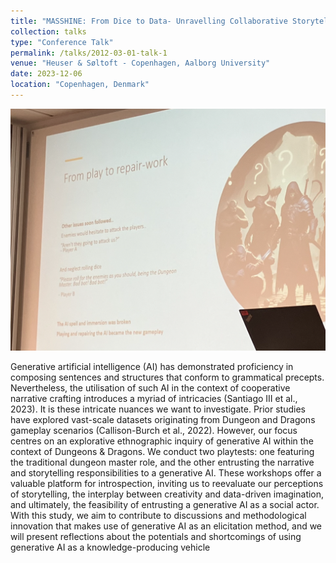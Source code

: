 ```yaml
---
title: "MASSHINE: From Dice to Data- Unravelling Collaborative Storytelling with Generative AI in Dungeons & Dragons"
collection: talks
type: "Conference Talk"
permalink: /talks/2012-03-01-talk-1
venue: "Heuser & Søltoft - Copenhagen, Aalborg University"
date: 2023-12-06
location: "Copenhagen, Denmark"
---
```


![Conference](/images/MASSHINE_123.png)

Generative artificial intelligence (AI) has demonstrated proficiency in composing sentences and structures that conform to grammatical precepts. Nevertheless, the utilisation of such AI in the context of cooperative narrative crafting introduces a myriad of intricacies (Santiago III et al., 2023). It is these intricate nuances we want to investigate. Prior studies have explored vast-scale datasets originating from Dungeon and Dragons gameplay scenarios (Callison-Burch et al., 2022). However, our focus centres on an explorative ethnographic inquiry of generative AI within the context of Dungeons & Dragons. We conduct two playtests: one featuring the traditional dungeon master role, and the other entrusting the narrative and storytelling responsibilities to a generative AI. These workshops offer a valuable platform for introspection, inviting us to reevaluate our perceptions of storytelling, the interplay between creativity and data-driven imagination, and ultimately, the feasibility of entrusting a generative AI as a social actor. With this study, we aim to contribute to discussions and methodological innovation that makes use of generative AI as an elicitation method, and we will present reflections about the potentials and shortcomings of using generative AI as a knowledge-producing vehicle

